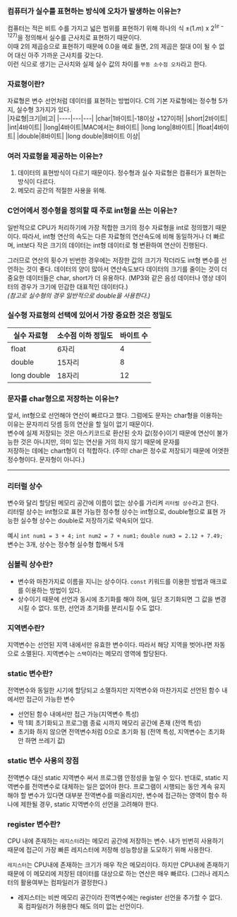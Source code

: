 

### 컴퓨터가 실수를 표현하는 방식에 오차가 발생하는 이유는?
컴퓨터는 적은 비트 수를 가지고 넓은 범위를 표현하기 위해 하나의 식 $\pm (1.m)$ x $2^(e-127)$을 정의해서 실수를 근사치로 표현하기 때문이다.<br>
이때 2의 제곱승으로 표현하기 때문에 0.0을 예로 들면, 2의 제곱은 절대 0이 될 수 없어 대신 아주 가까운 근사치를 갖는다.<br>
이런 식으로 생기는 근사치와 실제 실수 값의 차이를 `부동 소수점 오차`라고 한다.  

### 자료형이란?
자료형은 변수 선언처럼 데이터를 표현하는 방법이다.
C의 기본 자료형에는 정수형 5가지, 실수형 3가지가 있다.  
|자료형|크기|비고|
|----|---|---|
|char|1바이트|-18이상 +127이하|
|short|2바이트|
|int|4바이트|
|long|4바이트|MAC에서는 8바이트|
|long long|8바이트|
|float|4바이트|
|double|8바이트|
|long double|8바이트 이상|

### 여러 자료형을 제공하는 이유는?
1. 데이터의 표현방식이 다르기 때문이다. 정수형과 실수 자료형은 컴퓨터가 표현하는 방식이 다르다.
2. 메모리 공간의 적절한 사용을 위해.

### C언어에서 정수형을 정의할 때 주로 int형을 쓰는 이유는?
일반적으로 CPU가 처리하기에 가장 적합한 크기의 정수 자료형을 int로 정의했기 때문이다. 따라서, int형 연산의 속도는 다른 자료형의 연산속도에 비해 동일하거나 더 빠르며, 
int보다 작은 크기의 데이터는 int형 데이터로 형 변환하여 연산이 진행된다.  

그러므로 연산의 횟수가 빈번한 경우에는 저장한 값의 크기가 작더라도 int형 변수를 선언하는 것이 좋다.
데이터의 양이 많아서 연산속도보다 데이터의 크기를 줄이는 것이 더 중요한 데이터들은 char, short가 더 유용하다.
(MP3와 같은 음성 데이터나 영상 데이터의 경우가 크기에 민감한 대표적인 데이터다.)  
*(참고로 실수형의 경우 일반적으로 double을 사용한다.)*

### 실수형 자료형의 선택에 있어서 가장 중요한 것은 정밀도
|실수 자료형|소수점 이하 정밀도|바이트 수|
|-----|-----|-----|
|float|6자리|4|
|double|15자리|8|
|long double|18자리|12|

### 문자를 char형으로 저장하는 이유는?
앞서, int형으로 선언해야 연산이 빠르다고 했다. 그럼에도 문자는 char형을 이용하는 이유는 문자끼리 덧셈 등의 연산을 할 일이 없기 때문이다.  
변수에 실제 저장되는 것은 아스키코드로 환산된 숫자 값(정수)이기 때문에 연산이 불가능한 것은 아니지만, 의미 있는 연산을 거의 하지 않기 때문에 문자를  
저장하는 데에는 chart형이 더 적합하다.
(주의! char은 정수로 저장되기 때문에 어엿한 정수형이다. 문자형이 아니다.)

---

### 리터럴 상수
변수와 달리 할당된 메모리 공간에 이름이 없는 상수를 가리켜 `리터럴 상수`라고 한다.  
리터럴 상수는 int형으로 표현 가능한 정수형 상수는 int형으로, double형으로 표현 가능한 실수형 상수는 double로 저장하기로 약속되어 있다.  

예시
`int num1 = 3 + 4;`
`int num2 = 7 + num1;`
`double num3 = 2.12 + 7.49;`
변수는 3개, 상수는 정수형 실수형 합해서 5개

### 심볼릭 상수란?
- 변수와 마찬가지로 이름을 지니는 상수이다. `const` 키워드를 이용한 방법과 매크로를 이용하는 방법이 있다.
- 상수이기 때문에 선언과 동시에 초기화를 해야 하며, 일단 초기화되면 그 값을 변경시킬 수 없다. 또한, 선언과 초기화를 분리시킬 수도 없다.

### 지역변수란?
지역변수는 선언된 지역 내에서만 유효한 변수이다. 따라서 해당 지역을 벗어나면 자동으로 소멸된다. 지역변수는 `스택`이라는 메모리 영역에 할당된다.

### static 변수란?
전역변수와 동일한 시기에 할당되고 소멸하지만 지역변수와 마찬가지로 선언된 함수 내에서만 접근이 가능한 변수  
- 선언된 함수 내에서만 접근 가능(지역변수 특성)
- 딱 1회 초기화되고 프로그램 종료 시까지 메모리 공간에 존재 (전역 특성)
- 초기화 하지 않으면 전역변수처럼 0으로 초기화 됨 (전역 특성, 지역변수는 초기화 안 하면 쓰레기 값)

### static 변수 사용의 장점
전역변수 대신 static 지역변수 써서 프로그램 안정성을 높일 수 있다.  반대로, static 지역변수를 전역변수로 대체하는 일은 없어야 한다.
프로그램이 시행되는 동안 계속 유지해야 할 변수가 있다면 대부분 전역변수를 떠올리지만, 변수에 접근하는 영역이 함수 하나에 제한될 경우,
static 지역변수의 선언을 고려해야 한다.

### register 변수란?
CPU 내에 존재하는 `레지스터`라는 메모리 공간에 저장하는 변수. 내가 빈번히 사용하기 때문에 접근이 가장 빠른 레지스터에 저장해 성능향상을 도모하기 위해 사용한다.

`레지스터`는 CPU내에 존재하는 크기가 매우 작은 메모리이다. 하지만 CPU내에 존재하기 때문에 이 메모리에 저장된 데이터를 대상으로 하는 연산은 매우 빠르다. (그러나 레지스터의 활용여부는 컴파일러가 결정한다.)
- 레지스터는 비싼 메모리 공간이라 전역변수에는 register 선언을 추가할 수 없다. 혹 컴파일러가 허용한다 해도 의미 없는 선언이다.
